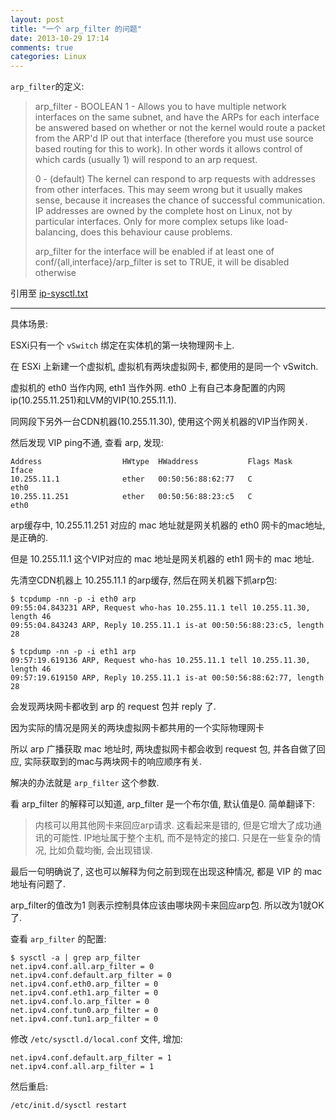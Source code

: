 ```yaml
---
layout: post
title: "一个 arp_filter 的问题"
date: 2013-10-29 17:14
comments: true
categories: Linux
---
```


<!-- more -->

`arp_filter`的定义:

> arp_filter - BOOLEAN
> 	1 - Allows you to have multiple network interfaces on the same
> 	subnet, and have the ARPs for each interface be answered
> 	based on whether or not the kernel would route a packet from
> 	the ARP'd IP out that interface (therefore you must use source
> 	based routing for this to work). In other words it allows control
> 	of which cards (usually 1) will respond to an arp request.
> 
> 	0 - (default) The kernel can respond to arp requests with addresses
> 	from other interfaces. This may seem wrong but it usually makes
> 	sense, because it increases the chance of successful communication.
> 	IP addresses are owned by the complete host on Linux, not by
> 	particular interfaces. Only for more complex setups like load-
> 	balancing, does this behaviour cause problems.
> 
> 	arp_filter for the interface will be enabled if at least one of
> 	conf/{all,interface}/arp_filter is set to TRUE,
> 	it will be disabled otherwise

引用至 [ip-sysctl.txt](https://www.kernel.org/doc/Documentation/networking/ip-sysctl.txt)

------

具体场景:

ESXi只有一个 `vSwitch` 绑定在实体机的第一块物理网卡上. 

在 ESXi 上新建一个虚拟机, 虚拟机有两块虚拟网卡, 都使用的是同一个 vSwitch.

虚拟机的 eth0 当作内网, eth1 当作外网. eth0 上有自己本身配置的内网ip(10.255.11.251)和LVM的VIP(10.255.11.1).

同网段下另外一台CDN机器(10.255.11.30), 使用这个网关机器的VIP当作网关.

然后发现 VIP ping不通, 查看 arp, 发现:

	Address                  HWtype  HWaddress           Flags Mask            Iface
	10.255.11.1              ether   00:50:56:88:62:77   C                     eth0
	10.255.11.251            ether   00:50:56:88:23:c5   C                     eth0

arp缓存中, 10.255.11.251 对应的 mac 地址就是网关机器的 eth0 网卡的mac地址, 是正确的.

但是 10.255.11.1 这个VIP对应的 mac 地址是网关机器的 eth1 网卡的 mac 地址.


先清空CDN机器上 10.255.11.1 的arp缓存,  然后在网关机器下抓arp包:

	$ tcpdump -nn -p -i eth0 arp
	09:55:04.843231 ARP, Request who-has 10.255.11.1 tell 10.255.11.30, length 46
	09:55:04.843243 ARP, Reply 10.255.11.1 is-at 00:50:56:88:23:c5, length 28

	$ tcpdump -nn -p -i eth1 arp
	09:57:19.619136 ARP, Request who-has 10.255.11.1 tell 10.255.11.30, length 46
	09:57:19.619150 ARP, Reply 10.255.11.1 is-at 00:50:56:88:62:77, length 28

会发现两块网卡都收到 arp 的 request 包并 reply 了.

因为实际的情况是网关的两块虚拟网卡都共用的一个实际物理网卡

所以 arp 广播获取 mac 地址时, 两块虚拟网卡都会收到 request 包, 并各自做了回应, 实际获取到的mac与两块网卡的响应顺序有关.

解决的办法就是 `arp_filter` 这个参数.

看 arp_filter 的解释可以知道, arp_filter 是一个布尔值, 默认值是0. 简单翻译下:

> 内核可以用其他网卡来回应arp请求.
> 这看起来是错的, 但是它增大了成功通讯的可能性.
> IP地址属于整个主机, 而不是特定的接口.
> 只是在一些复杂的情况, 比如负载均衡, 会出现错误.

最后一句明确说了, 这也可以解释为何之前到现在出现这种情况, 都是 VIP 的 mac 地址有问题了.

arp_filter的值改为1 则表示控制具体应该由哪块网卡来回应arp包. 所以改为1就OK了.

查看 `arp_filter` 的配置:

	$ sysctl -a | grep arp_filter
	net.ipv4.conf.all.arp_filter = 0
	net.ipv4.conf.default.arp_filter = 0
	net.ipv4.conf.eth0.arp_filter = 0
	net.ipv4.conf.eth1.arp_filter = 0
	net.ipv4.conf.lo.arp_filter = 0
	net.ipv4.conf.tun0.arp_filter = 0
	net.ipv4.conf.tun1.arp_filter = 0

修改 `/etc/sysctl.d/local.conf` 文件, 增加:

	net.ipv4.conf.default.arp_filter = 1
	net.ipv4.conf.all.arp_filter = 1

然后重启:

	/etc/init.d/sysctl restart
